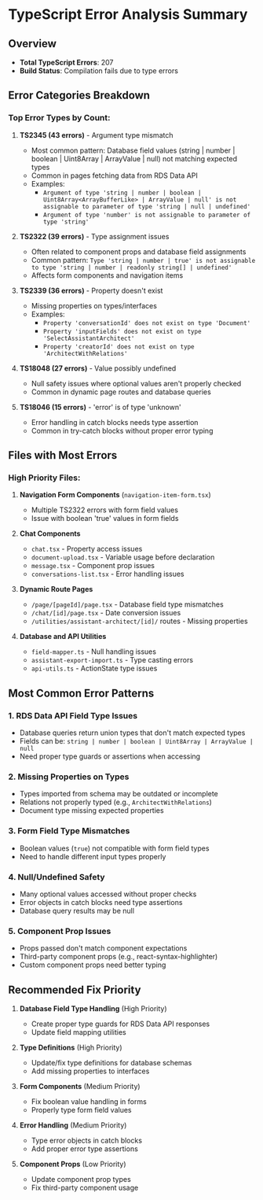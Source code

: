 # TypeScript Error Analysis Summary

## Overview
- **Total TypeScript Errors**: 207
- **Build Status**: Compilation fails due to type errors

## Error Categories Breakdown

### Top Error Types by Count:

1. **TS2345 (43 errors)** - Argument type mismatch
   - Most common pattern: Database field values (string | number | boolean | Uint8Array | ArrayValue | null) not matching expected types
   - Common in pages fetching data from RDS Data API
   - Examples:
     - `Argument of type 'string | number | boolean | Uint8Array<ArrayBufferLike> | ArrayValue | null' is not assignable to parameter of type 'string | null | undefined'`
     - `Argument of type 'number' is not assignable to parameter of type 'string'`

2. **TS2322 (39 errors)** - Type assignment issues
   - Often related to component props and database field assignments
   - Common pattern: `Type 'string | number | true' is not assignable to type 'string | number | readonly string[] | undefined'`
   - Affects form components and navigation items

3. **TS2339 (36 errors)** - Property doesn't exist
   - Missing properties on types/interfaces
   - Examples:
     - `Property 'conversationId' does not exist on type 'Document'`
     - `Property 'inputFields' does not exist on type 'SelectAssistantArchitect'`
     - `Property 'creatorId' does not exist on type 'ArchitectWithRelations'`

4. **TS18048 (27 errors)** - Value possibly undefined
   - Null safety issues where optional values aren't properly checked
   - Common in dynamic page routes and database queries

5. **TS18046 (15 errors)** - 'error' is of type 'unknown'
   - Error handling in catch blocks needs type assertion
   - Common in try-catch blocks without proper error typing

## Files with Most Errors

### High Priority Files:
1. **Navigation Form Components** (`navigation-item-form.tsx`)
   - Multiple TS2322 errors with form field values
   - Issue with boolean 'true' values in form fields

2. **Chat Components**
   - `chat.tsx` - Property access issues
   - `document-upload.tsx` - Variable usage before declaration
   - `message.tsx` - Component prop issues
   - `conversations-list.tsx` - Error handling issues

3. **Dynamic Route Pages**
   - `/page/[pageId]/page.tsx` - Database field type mismatches
   - `/chat/[id]/page.tsx` - Date conversion issues
   - `/utilities/assistant-architect/[id]/` routes - Missing properties

4. **Database and API Utilities**
   - `field-mapper.ts` - Null handling issues
   - `assistant-export-import.ts` - Type casting errors
   - `api-utils.ts` - ActionState type issues

## Most Common Error Patterns

### 1. RDS Data API Field Type Issues
- Database queries return union types that don't match expected types
- Fields can be: `string | number | boolean | Uint8Array | ArrayValue | null`
- Need proper type guards or assertions when accessing

### 2. Missing Properties on Types
- Types imported from schema may be outdated or incomplete
- Relations not properly typed (e.g., `ArchitectWithRelations`)
- Document type missing expected properties

### 3. Form Field Type Mismatches
- Boolean values (`true`) not compatible with form field types
- Need to handle different input types properly

### 4. Null/Undefined Safety
- Many optional values accessed without proper checks
- Error objects in catch blocks need type assertions
- Database query results may be null

### 5. Component Prop Issues
- Props passed don't match component expectations
- Third-party component props (e.g., react-syntax-highlighter)
- Custom component props need better typing

## Recommended Fix Priority

1. **Database Field Type Handling** (High Priority)
   - Create proper type guards for RDS Data API responses
   - Update field mapping utilities

2. **Type Definitions** (High Priority)
   - Update/fix type definitions for database schemas
   - Add missing properties to interfaces

3. **Form Components** (Medium Priority)
   - Fix boolean value handling in forms
   - Properly type form field values

4. **Error Handling** (Medium Priority)
   - Type error objects in catch blocks
   - Add proper error type assertions

5. **Component Props** (Low Priority)
   - Update component prop types
   - Fix third-party component usage
